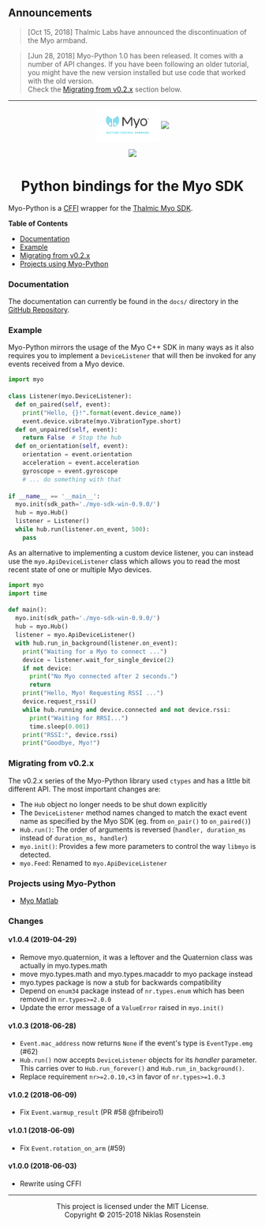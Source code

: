 
## Announcements

> [Oct 15, 2018] Thalmic Labs have announced the discontinuation of the Myo
> armband.

> [Jun 28, 2018] Myo-Python 1.0 has been released. It comes with a number of
> API changes. If you have been following an older tutorial, you might have
> the new version installed but use code that worked with the old version.  
> Check the [Migrating from v0.2.x](#migrating-from-v02x) section below.

---

<p align="center">
  <img align="center" height="70px" src="docs/myo-logo.jpg"/>
  <img align="center" height="70px" src="https://www.python.org/static/community_logos/python-logo.png"/>
</p>
<p align="center">
  <a href="https://opensource.org/licenses/MIT" alt="License: MIT">
    <img src="https://img.shields.io/badge/License-MIT-yellow.svg?style=flat-square"/>
  </a>
</p>
<h1 align="center">Python bindings for the Myo SDK</h1>

Myo-Python is a [CFFI] wrapper for the [Thalmic Myo SDK].

__Table of Contents__

* [Documentation](#documentation)
* [Example](#example)
* [Migrating from v0.2.x](#migrating-from-v02x)
* [Projects using Myo-Python](#projects-using-myo-python)

[CFFI]: https://pypi.python.org/pypi/cffi
[Thalmic Myo SDK]: https://developer.thalmic.com/downloads

### Documentation

The documentation can currently be found in the `docs/` directory in the
[GitHub Repository](https://github.com/NiklasRosenstein/myo-python).

### Example

Myo-Python mirrors the usage of the Myo C++ SDK in many ways as it also
requires you to implement a `DeviceListener` that will then be invoked for
any events received from a Myo device.

```python
import myo

class Listener(myo.DeviceListener):
  def on_paired(self, event):
    print("Hello, {}!".format(event.device_name))
    event.device.vibrate(myo.VibrationType.short)
  def on_unpaired(self, event):
    return False  # Stop the hub
  def on_orientation(self, event):
    orientation = event.orientation
    acceleration = event.acceleration
    gyroscope = event.gyroscope
    # ... do something with that

if __name__ == '__main__':
  myo.init(sdk_path='./myo-sdk-win-0.9.0/')
  hub = myo.Hub()
  listener = Listener()
  while hub.run(listener.on_event, 500):
    pass
```

As an alternative to implementing a custom device listener, you can instead
use the `myo.ApiDeviceListener` class which allows you to read the most recent
state of one or multiple Myo devices.

```python
import myo
import time

def main():
  myo.init(sdk_path='./myo-sdk-win-0.9.0/')
  hub = myo.Hub()
  listener = myo.ApiDeviceListener()
  with hub.run_in_background(listener.on_event):
    print("Waiting for a Myo to connect ...")
    device = listener.wait_for_single_device(2)
    if not device:
      print("No Myo connected after 2 seconds.")
      return
    print("Hello, Myo! Requesting RSSI ...")
    device.request_rssi()
    while hub.running and device.connected and not device.rssi:
      print("Waiting for RRSI...")
      time.sleep(0.001)
    print("RSSI:", device.rssi)
    print("Goodbye, Myo!")
```

### Migrating from v0.2.x

The v0.2.x series of the Myo-Python library used `ctypes` and has a little
bit different API. The most important changes are:

* The `Hub` object no longer needs to be shut down explicitly
* The `DeviceListener` method names changed to match the exact event name
  as specified by the Myo SDK (eg. from `on_pair()` to `on_paired()`)
* `Hub.run()`: The order of arguments is reversed (`handler, duration_ms`
  instead of `duration_ms, handler`)
* `myo.init()`: Provides a few more parameters to control the way `libmyo` is detected.
* `myo.Feed`: Renamed to `myo.ApiDeviceListener`

### Projects using Myo-Python

- [Myo Matlab](https://github.com/yijuilee/myomatlab)

### Changes

#### v1.0.4 (2019-04-29)

- Remove myo.quaternion, it was a leftover and the Quaternion class was actually in myo.types.math
- move myo.types.math and myo.types.macaddr to myo package instead
- myo.types package is now a stub for backwards compatibility
- Depend on `enum34` package instead of `nr.types.enum` which has been removed in `nr.types>=2.0.0`
- Update the error message of a `ValueError` raised in `myo.init()`

#### v1.0.3 (2018-06-28)

- `Event.mac_address` now returns `None` if the event's type is `EventType.emg` (#62)
- `Hub.run()` now accepts `DeviceListener` objects for its *handler* parameter.
  This carries over to `Hub.run_forever()` and `Hub.run_in_background()`.
- Replace requirement `nr>=2.0.10,<3` in favor of `nr.types>=1.0.3`

#### v1.0.2 (2018-06-09)

- Fix `Event.warmup_result` (PR #58 @fribeiro1)

#### v1.0.1 (2018-06-09)

- Fix `Event.rotation_on_arm` (#59)

#### v1.0.0 (2018-06-03)

- Rewrite using CFFI

----

<p align="center">This project is licensed under the MIT License.</br>
Copyright &copy; 2015-2018 Niklas Rosenstein</p>
